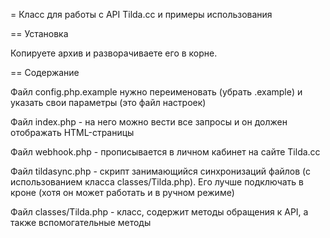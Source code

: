 = Класс для работы с API Tilda.cc и примеры использования

== Установка

Копируете архив и разворачиваете его в корне.

== Содержание

Файл config.php.example нужно переименовать (убрать .example) и указать свои параметры (это файл настроек)

Файл index.php - на него можно вести все запросы и он должен отображать HTML-страницы

Файл webhook.php - прописывается в личном кабинет на сайте Tilda.cc

Файл tildasync.php - скрипт занимающийся синхронизаций файлов (с использованием класса classes/Tilda.php). Его лучше подключать в кроне (хотя он может работать и в ручном режиме)

Файл classes/Tilda.php - класс, содержит методы обращения к API, а также вспомогательные методы

